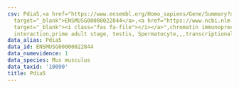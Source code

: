 ```yaml
---
csv: Pdia5,<a href="https://www.ensembl.org/Homo_sapiens/Gene/Summary?db=core;g=ENSMUSG00000022844"
  target="_blank">ENSMUSG00000022844</a>,<a href="https://www.ncbi.nlm.nih.gov/pubmed/25450459"
  target="_blank"><i class="fas fa-file"></i></a>",chromatin immunoprecipitation assay,direct
  interaction,prime adult stage, testis, Spermatocyte,,,transcriptional regulation,
data_alias: Pdia5
data_id: ENSMUSG00000022844
data_numevidence: 1
data_species: Mus musculus
data_taxid: '10090'
title: Pdia5
---
```

